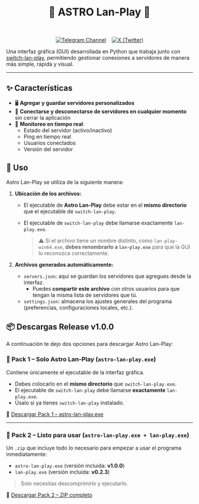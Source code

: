 <div align="center">

# 👾 ASTRO Lan-Play 👾
<br>

[![Telegram Channel](https://img.shields.io/badge/Telegram-Channel-blue?logo=telegram&style=for-the-badge)](https://t.me/the_J3an)
&nbsp;&nbsp;
[![X (Twitter)](https://img.shields.io/badge/X-zJ3an-twitter?style=for-the-badge&logo=twitter&logoColor=white)](https://x.com/zJ3an)

</div>

Una interfaz gráfica (GUI) desarrollada en Python que trabaja junto con [switch-lan-play](https://github.com/spacemeowx2/switch-lan-play), permitiendo gestionar conexiones a servidores de manera más simple, rápida y visual.

---

## ✨ Características

- 🖥️ **Agregar y guardar servidores personalizados**
- 🔁 **Conectarse y desconectarse de servidores en cualquier momento** sin cerrar la aplicación
- 📡 **Monitoreo en tiempo real**:
  - Estado del servidor (activo/inactivo)
  - Ping en tiempo real
  - Usuarios conectados
  - Versión del servidor


## 🧭 Uso

Astro Lan-Play se utiliza de la siguiente manera:

1. **Ubicación de los archivos:**
   - El ejecutable de **Astro Lan-Play** debe estar en el **mismo directorio** que el ejecutable de `switch-lan-play`.
   - El ejecutable de `switch-lan-play` debe llamarse exactamente `lan-play.exe`.

     > ⚠️ Si el archivo tiene un nombre distinto, como `lan-play-win64.exe`, **debes renombrarlo a `lan-play.exe`** para que la GUI lo reconozca correctamente.

2. **Archivos generados automáticamente:**
   - `servers.json`: aquí se guardan los servidores que agregues desde la interfaz.
     - Puedes **compartir este archivo** con otros usuarios para que tengan la misma lista de servidores que tú.
   - `settings.json`: almacena los ajustes generales del programa (preferencias, configuraciones locales, etc.).

## 📦 Descargas Release v1.0.0

A continuación te dejo dos opciones para descargar Astro Lan-Play:

### 🔹 Pack 1 – Solo Astro Lan-Play (`astro-lan-play.exe`)
Contiene únicamente el ejecutable de la interfaz gráfica.

- Debes colocarlo en el **mismo directorio** que `switch-lan-play.exe`.
- El ejecutable de `switch-lan-play` debe llamarse **exactamente** `lan-play.exe`.
- Úsalo si ya tienes `switch-lan-play` instalado.

🔗 [Descargar Pack 1 – astro-lan-play.exe](https://github.com/zJ3an/astro-lan-play/releases/download/v1.0.0/astro-lan-play_v1.0.0.exe)

---

### 🔸 Pack 2 – Listo para usar (`astro-lan-play.exe + lan-play.exe`)
Un `.zip` que incluye todo lo necesario para empezar a usar el programa inmediatamente:

- `astro-lan-play.exe` (versión incluida: **v1.0.0**)
- `lan-play.exe` (versión incluida: **v0.2.3**)

> Solo necesitas descomprimirlo y ejecutarlo.

🔗 [Descargar Pack 2 – ZIP completo](https://github.com/zJ3an/astro-lan-play/releases/download/v1.0.0/astro-lan-play_v1.0.0.zip)
